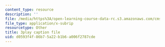 ```yaml
---
content_type: resource
description: ''
file: /media/https%3A/open-learning-course-data-rc.s3.amazonaws.com/cms-608-game-design-fall-2010/d0593f4f86b75a22b1b6a006f2787cde_68562.vtt
file_type: application/x-subrip
resourcetype: Other
title: 3play caption file
uid: d0593f4f-86b7-5a22-b1b6-a006f2787cde
---
```


